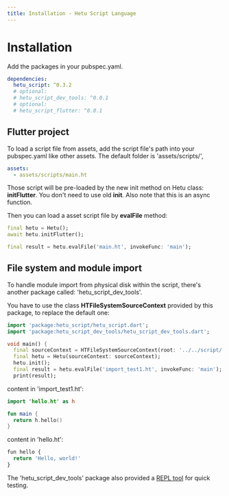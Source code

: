 ```yaml
---
title: Installation - Hetu Script Language
---
```


# Installation

Add the packages in your pubspec.yaml.

```yaml
dependencies:
  hetu_script: ^0.3.2
  # optional:
  # hetu_script_dev_tools: ^0.0.1
  # optional:
  # hetu_script_flutter: ^0.0.1
```

## Flutter project

To load a script file from assets, add the script file's path into your pubspec.yaml like other assets.
The default folder is 'assets/scripts/',

```yaml
assets:
  - assets/scripts/main.ht
```

Those script will be pre-loaded by the new init method on Hetu class: **initFlutter**. You don't need to use old **init**. Also note that this is an async function.

Then you can load a asset script file by **evalFile** method:

```dart
final hetu = Hetu();
await hetu.initFlutter();

final result = hetu.evalFile('main.ht', invokeFunc: 'main');
```

## File system and module import

To handle module import from physical disk within the script, there's another package called: 'hetu_script_dev_tools'.

You have to use the class **HTFileSystemSourceContext** provided by this package, to replace the default one:

```dart
import 'package:hetu_script/hetu_script.dart';
import 'package:hetu_script_dev_tools/hetu_script_dev_tools.dart';

void main() {
  final sourceContext = HTFileSystemSourceContext(root: '../../script/');
  final hetu = Hetu(sourceContext: sourceContext);
  hetu.init();
  final result = hetu.evalFile('import_test1.ht', invokeFunc: 'main');
  print(result);
```

content in 'import_test1.ht':

```kotlin
import 'hello.ht' as h

fun main {
  return h.hello()
}
```

content in 'hello.ht':

```javascript
fun hello {
  return 'Hello, world!'
}
```

The 'hetu_script_dev_tools' package also provided a [REPL tool](../command_line_tool/index.md#REPL) for quick testing.
